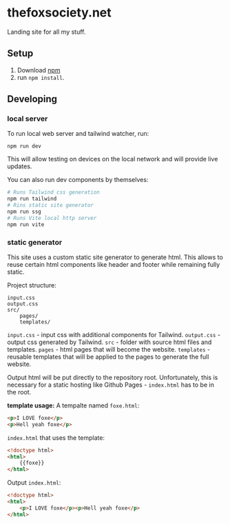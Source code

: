 # thefoxsociety.net

Landing site for all my stuff.

## Setup

1. Download [npm](https://nodejs.org/en/download/)
2. run `npm install`.

## Developing

### local server

To run local web server and tailwind watcher, run:

```
npm run dev
```

This will allow testing on devices on the local network and will provide live updates.

You can also run dev components by themselves:

```bash
# Runs Tailwind css generation
npm run tailwind
# Rins static site generator
npm run ssg
# Runs Vite local http server
npm run vite
```

### static generator

This site uses a custom static site generator to generate html. This allows to reuse certain html components like header and footer while remaining fully static.

Project structure:
```
input.css
output.css
src/
	pages/
	templates/
```

`input.css` - input css with additional components for Tailwind.
`output.css` - output css generated by Tailwind.
`src` - folder with source html files and templates.
`pages` - html pages that will become the website.
`templates` - reusable templates that will be applied to the pages to generate the full website.

Output html will be put directly to the repository root. Unfortunately, this is necessary for a static hosting like Github Pages - `index.html` has to be in the root.

**template usage:**
A tempalte named `foxe.html`:
```html
<p>I LOVE foxe</p>
<p>Hell yeah foxe</p>
```

`index.html` that uses the template:
```html
<!doctype html>
<html>
	{{foxe}}
</html>
```

Output `index.html`:

```html
<!doctype html>
<html>
	<p>I LOVE foxe</p><p>Hell yeah foxe</p>
</html>
```
